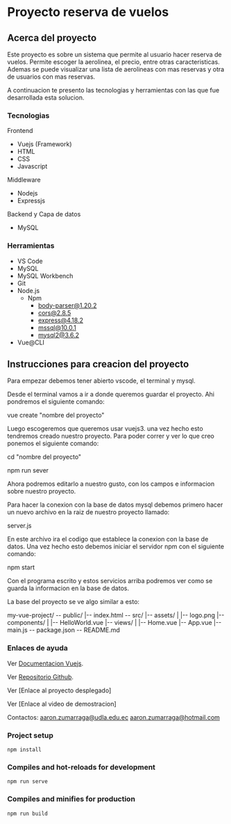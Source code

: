 # Proyecto reserva de vuelos

## Acerca del proyecto
Este proyecto es sobre un sistema que permite al usuario hacer reserva de vuelos. Permite escoger la aerolinea, el precio, entre otras caracteristicas. Ademas se puede visualizar una lista de aerolineas con mas reservas y otra de usuarios con mas reservas.

A continuacion te presento las tecnologias y herramientas con las que fue desarrollada esta solucion.

### Tecnologias
Frontend
- Vuejs (Framework)
- HTML
- CSS
- Javascript

Middleware 
- Nodejs
- Expressjs

Backend y Capa de datos
- MySQL

### Herramientas
- VS Code
- MySQL
- MySQL Workbench
- Git
- Node.js
    - Npm
		- body-parser@1.20.2
		- cors@2.8.5
		- express@4.18.2
		- mssql@10.0.1
	    - mysql2@3.6.2
- Vue@CLI

## Instrucciones para creacion del proyecto
Para empezar debemos tener abierto vscode, el terminal y mysql.

Desde el terminal vamos a ir a donde queremos guardar el proyecto. Ahi pondremos el siguiente comando:

vue create "nombre del proyecto"

Luego escogeremos que queremos usar vuejs3. una vez hecho esto tendremos creado nuestro proyecto. Para poder correr y ver lo que creo ponemos el siguiente comando:

cd "nombre del proyecto"

npm run sever 

Ahora podremos editarlo a nuestro gusto, con los campos e informacion sobre nuestro proyecto.

Para hacer la conexion con la base de datos mysql debemos primero hacer un nuevo archivo en la raiz de nuestro proyecto llamado:

server.js

En este archivo ira el codigo que establece la conexion con la base de datos. Una vez hecho esto debemos iniciar el servidor npm con el siguiente comando:

npm start

Con el programa escrito y estos servicios arriba podremos ver como se guarda la informacion en la base de datos.

La base del proyecto se ve algo similar a esto:

my-vue-project/
-- public/
   |-- index.html
-- src/
   |-- assets/
   |   |-- logo.png
   |-- components/
   |   |-- HelloWorld.vue
   |-- views/
   |   |-- Home.vue
   |-- App.vue
   |-- main.js
-- package.json
-- README.md

### Enlaces de ayuda
Ver [Documentacion Vuejs](https://vuejs.org/guide/introduction.html).

Ver [Repositorio Github](https://github.com/AaronZumarraga/proyecto-core-vuelos.git).


Ver [Enlace al proyecto desplegado]


Ver [Enlace al video de demostracion]


Contactos:
aaron.zumarraga@udla.edu.ec
aaron.zumarraga@hotmail.com


### Project setup
```
npm install
```

### Compiles and hot-reloads for development
```
npm run serve
```

### Compiles and minifies for production
```
npm run build
```